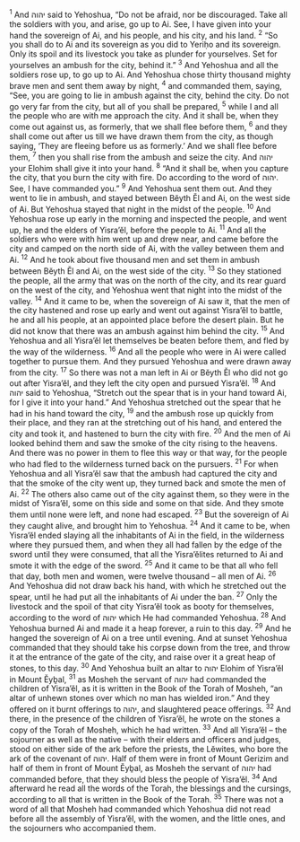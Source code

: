 <sup>1</sup> And יהוה said to Yehoshua, “Do not be afraid, nor be discouraged. Take all the soldiers with you, and arise, go up to Ai. See, I have given into your hand the sovereign of Ai, and his people, and his city, and his land.
<sup>2</sup> “So you shall do to Ai and its sovereign as you did to Yeriḥo and its sovereign. Only its spoil and its livestock you take as plunder for yourselves. Set for yourselves an ambush for the city, behind it.”
<sup>3</sup> And Yehoshua and all the soldiers rose up, to go up to Ai. And Yehoshua chose thirty thousand mighty brave men and sent them away by night,
<sup>4</sup> and commanded them, saying, “See, you are going to lie in ambush against the city, behind the city. Do not go very far from the city, but all of you shall be prepared,
<sup>5</sup> while I and all the people who are with me approach the city. And it shall be, when they come out against us, as formerly, that we shall flee before them,
<sup>6</sup> and they shall come out after us till we have drawn them from the city, as though saying, ‘They are fleeing before us as formerly.’ And we shall flee before them,
<sup>7</sup> then you shall rise from the ambush and seize the city. And יהוה your Elohim shall give it into your hand.
<sup>8</sup> “And it shall be, when you capture the city, that you burn the city with fire. Do according to the word of יהוה. See, I have commanded you.”
<sup>9</sup> And Yehoshua sent them out. And they went to lie in ambush, and stayed between Bĕyth Ĕl and Ai, on the west side of Ai. But Yehoshua stayed that night in the midst of the people.
<sup>10</sup> And Yehoshua rose up early in the morning and inspected the people, and went up, he and the elders of Yisra’ĕl, before the people to Ai.
<sup>11</sup> And all the soldiers who were with him went up and drew near, and came before the city and camped on the north side of Ai, with the valley between them and Ai.
<sup>12</sup> And he took about five thousand men and set them in ambush between Bĕyth Ĕl and Ai, on the west side of the city.
<sup>13</sup> So they stationed the people, all the army that was on the north of the city, and its rear guard on the west of the city, and Yehoshua went that night into the midst of the valley.
<sup>14</sup> And it came to be, when the sovereign of Ai saw it, that the men of the city hastened and rose up early and went out against Yisra’ĕl to battle, he and all his people, at an appointed place before the desert plain. But he did not know that there was an ambush against him behind the city.
<sup>15</sup> And Yehoshua and all Yisra’ĕl let themselves be beaten before them, and fled by the way of the wilderness.
<sup>16</sup> And all the people who were in Ai were called together to pursue them. And they pursued Yehoshua and were drawn away from the city.
<sup>17</sup> So there was not a man left in Ai or Bĕyth Ĕl who did not go out after Yisra’ĕl, and they left the city open and pursued Yisra’ĕl.
<sup>18</sup> And יהוה said to Yehoshua, “Stretch out the spear that is in your hand toward Ai, for I give it into your hand.” And Yehoshua stretched out the spear that he had in his hand toward the city,
<sup>19</sup> and the ambush rose up quickly from their place, and they ran at the stretching out of his hand, and entered the city and took it, and hastened to burn the city with fire.
<sup>20</sup> And the men of Ai looked behind them and saw the smoke of the city rising to the heavens. And there was no power in them to flee this way or that way, for the people who had fled to the wilderness turned back on the pursuers.
<sup>21</sup> For when Yehoshua and all Yisra’ĕl saw that the ambush had captured the city and that the smoke of the city went up, they turned back and smote the men of Ai.
<sup>22</sup> The others also came out of the city against them, so they were in the midst of Yisra’ĕl, some on this side and some on that side. And they smote them until none were left, and none had escaped.
<sup>23</sup> But the sovereign of Ai they caught alive, and brought him to Yehoshua.
<sup>24</sup> And it came to be, when Yisra’ĕl ended slaying all the inhabitants of Ai in the field, in the wilderness where they pursued them, and when they all had fallen by the edge of the sword until they were consumed, that all the Yisra’ĕlites returned to Ai and smote it with the edge of the sword.
<sup>25</sup> And it came to be that all who fell that day, both men and women, were twelve thousand – all men of Ai.
<sup>26</sup> And Yehoshua did not draw back his hand, with which he stretched out the spear, until he had put all the inhabitants of Ai under the ban.
<sup>27</sup> Only the livestock and the spoil of that city Yisra’ĕl took as booty for themselves, according to the word of יהוה which He had commanded Yehoshua.
<sup>28</sup> And Yehoshua burned Ai and made it a heap forever, a ruin to this day.
<sup>29</sup> And he hanged the sovereign of Ai on a tree until evening. And at sunset Yehoshua commanded that they should take his corpse down from the tree, and throw it at the entrance of the gate of the city, and raise over it a great heap of stones, to this day.
<sup>30</sup> And Yehoshua built an altar to יהוה Elohim of Yisra’ĕl in Mount Ĕyḇal,
<sup>31</sup> as Mosheh the servant of יהוה had commanded the children of Yisra’ĕl, as it is written in the Book of the Torah of Mosheh, “an altar of unhewn stones over which no man has wielded iron.” And they offered on it burnt offerings to יהוה, and slaughtered peace offerings.
<sup>32</sup> And there, in the presence of the children of Yisra’ĕl, he wrote on the stones a copy of the Torah of Mosheh, which he had written.
<sup>33</sup> And all Yisra’ĕl – the sojourner as well as the native – with their elders and officers and judges, stood on either side of the ark before the priests, the Lĕwites, who bore the ark of the covenant of יהוה. Half of them were in front of Mount Gerizim and half of them in front of Mount Ĕyḇal, as Mosheh the servant of יהוה had commanded before, that they should bless the people of Yisra’ĕl.
<sup>34</sup> And afterward he read all the words of the Torah, the blessings and the cursings, according to all that is written in the Book of the Torah.
<sup>35</sup> There was not a word of all that Mosheh had commanded which Yehoshua did not read before all the assembly of Yisra’ĕl, with the women, and the little ones, and the sojourners who accompanied them.
